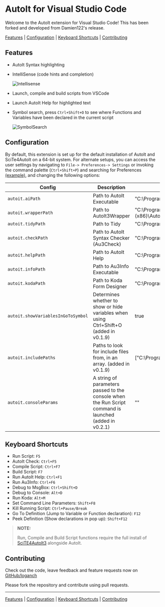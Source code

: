 # AutoIt for Visual Studio Code

Welcome to the AutoIt extension for Visual Studio Code! This has been forked
and developed from Damien122's release.

[Features](#features) | [Configuration](#configuration) | [Keyboard Shortcuts](#keyboard-shortcuts) | [Contributing](#contributing)

## Features

* AutoIt Syntax highlighting
* IntelliSense (code hints and completion)

  ![Intellisense](img/docs/signaturehelp.gif)

* Launch, compile and build scripts from VSCode
* Launch AutoIt Help for highlighted text
* Symbol search, press `Ctrl+Shift+O` to see where Functions and Variables have been declared in the current script

  ![SymbolSearch](img/docs/symbolsearch.gif)

## Configuration
By default, this extension is set up for the default installation of AutoIt and SciTe4AutoIt on a 64-bit system. For alternate setups, you can access the user settings by navigating to `File-> Preferences-> Settings` or invoking the command palette (`Ctrl+Shift+P`) and searching for Preferences [(example)](img/docs/CtrlShiftP.png), and changing the following options:

| Config                             | Description                                                                                            | Default                                                                       |
| ---------------------------------- | ------------------------------------------------------------------------------------------------------ | ----------------------------------------------------------------------------- |
| `autoit.aiPath`                    | Path to AutoIt Executable                                                                              | "C:\\Program Files (x86)\\AutoIt3\\AutoIt3.exe"                               |
| `autoit.wrapperPath`               | Path to AutoIt3Wrapper                                                                                 | "C:\\Program Files (x86)\\AutoIt3\\SciTE\\AutoIt3Wrapper\\AutoIt3Wrapper.au3" |
| `autoit.tidyPath`                  | Path to Tidy                                                                                           | "C:\\Program Files (x86)\\AutoIt3\\SciTE\\Tidy\\Tidy.exe"                     |
| `autoit.checkPath`                 | Path to AutoIt Syntax Checker (Au3Check)                                                               | "C:\\Program Files (x86)\\AutoIt3\\AU3Check.exe"                              |
| `autoit.helpPath`                  | Path to AutoIt Help                                                                                    | "C:\\Program Files (x86)\\AutoIt3\\AutoIt3Help.exe"                           |
| `autoit.infoPath`                  | Path to Au3Info Executable                                                                             | "C:\\Program Files (x86)\\AutoIt3\\Au3Info.exe"                               |
| `autoit.kodaPath`                  | Path to Koda Form Designer                                                                             | "C:\\Program Files (x86)\\AutoIt3\\SciTE\\Koda\\FD.exe"                       |
| `autoit.showVariablesInGoToSymbol` | Determines whether to show or hide variables when using Ctrl+Shift+O (added in v0.1.9)                 | true                                                                          |
| `autoit.includePaths`              | Paths to look for include files from, in an array. (added in v0.1.9)                                   | ["C:\\Program Files (x86)\\AutoIt3\\Include"]                                 |
| `autoit.consoleParams`             | A string of parameters passed to the console when the Run Script command is launched (added in v0.2.1) | ""                                                                            |

<!-- * Access the command palette `Ctrl+Shift+P`, type Preferences: Open User Settings or Preferences: Open Workspace Settings. -->

  <!-- ![CtrlShiftP](img/docs/CtrlShiftP.png) -->

<!-- * Configure the paths according to your AutoIt installation. -->

  <!-- ![AutoItConfiguration](img/docs/AutoItConfiguration.png) -->

## Keyboard Shortcuts
* Run Script: `F5`
* AutoIt Check: `Ctrl+F5`
* Compile Script: `Ctrl+F7`
* Build Script: `F7`
* Run AutoIt Help: `Ctrl+F1`
* Run Au3Info: `Ctrl+F6`
* Debug to MsgBox: `Ctrl+Shift+D`
* Debug to Console: `Alt+D`
* Run Koda: `Alt+M`
* Set Command Line Parameters: `Shift+F8`
* Kill Running Script: `Ctrl+Pause/Break`
* Go To Definition (Jump to Variable or Function declaration): `F12`
* Peek Definition (Show declarations in pop up): `Shift+F12`
> **NOTE:**
>
> Run, Compile and Build Script functions require the full install of [SciTE4AutoIt3](https://www.autoitscript.com/site/autoit-script-editor/downloads/) alongside AutoIt.

## Contributing
Check out the code, leave feedback and feature requests now on [GitHub/loganch](https://github.com/loganch/AutoIt-VSCode)

Please fork the repository and contribute using pull requests.

---

[Features](#features) | [Configuration](#configuration) | [Keyboard Shortcuts](#keyboard-shortcuts) | [Contributing](#contributing)
